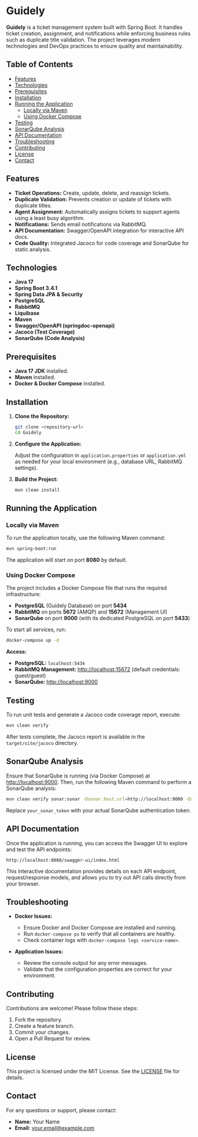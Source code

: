 
# Guidely

**Guidely** is a ticket management system built with Spring Boot. It handles ticket creation, assignment, and notifications while enforcing business rules such as duplicate title validation. The project leverages modern technologies and DevOps practices to ensure quality and maintainability.

## Table of Contents

- [Features](#features)
- [Technologies](#technologies)
- [Prerequisites](#prerequisites)
- [Installation](#installation)
- [Running the Application](#running-the-application)
  - [Locally via Maven](#locally-via-maven)
  - [Using Docker Compose](#using-docker-compose)
- [Testing](#testing)
- [SonarQube Analysis](#sonarqube-analysis)
- [API Documentation](#api-documentation)
- [Troubleshooting](#troubleshooting)
- [Contributing](#contributing)
- [License](#license)
- [Contact](#contact)

## Features

- **Ticket Operations:** Create, update, delete, and reassign tickets.
- **Duplicate Validation:** Prevents creation or update of tickets with duplicate titles.
- **Agent Assignment:** Automatically assigns tickets to support agents using a least busy algorithm.
- **Notifications:** Sends email notifications via RabbitMQ.
- **API Documentation:** Swagger/OpenAPI integration for interactive API docs.
- **Code Quality:** Integrated Jacoco for code coverage and SonarQube for static analysis.

## Technologies

- **Java 17**
- **Spring Boot 3.4.1**
- **Spring Data JPA & Security**
- **PostgreSQL**
- **RabbitMQ**
- **Liquibase**
- **Maven**
- **Swagger/OpenAPI (springdoc-openapi)**
- **Jacoco (Test Coverage)**
- **SonarQube (Code Analysis)**

## Prerequisites

- **Java 17 JDK** installed.
- **Maven** installed.
- **Docker & Docker Compose** installed.

## Installation

1. **Clone the Repository:**

   ```bash
   git clone <repository-url>
   cd Guidely
   ```

2. **Configure the Application:**

   Adjust the configuration in `application.properties` or `application.yml` as needed for your local environment (e.g., database URL, RabbitMQ settings).

3. **Build the Project:**

   ```bash
   mvn clean install
   ```

## Running the Application

### Locally via Maven

To run the application locally, use the following Maven command:

```bash
mvn spring-boot:run
```

The application will start on port **8080** by default.

### Using Docker Compose

The project includes a Docker Compose file that runs the required infrastructure:

- **PostgreSQL** (Guidely Database) on port **5434**
- **RabbitMQ** on ports **5672** (AMQP) and **15672** (Management UI)
- **SonarQube** on port **9000** (with its dedicated PostgreSQL on port **5433**)

To start all services, run:

```bash
docker-compose up -d
```

**Access:**

- **PostgreSQL:** `localhost:5434`
- **RabbitMQ Management:** [http://localhost:15672](http://localhost:15672) (default credentials: guest/guest)
- **SonarQube:** [http://localhost:9000](http://localhost:9000)

## Testing

To run unit tests and generate a Jacoco code coverage report, execute:

```bash
mvn clean verify
```

After tests complete, the Jacoco report is available in the `target/site/jacoco` directory.

## SonarQube Analysis

Ensure that SonarQube is running (via Docker Compose) at [http://localhost:9000](http://localhost:9000). Then, run the following Maven command to perform a SonarQube analysis:

```bash
mvn clean verify sonar:sonar -Dsonar.host.url=http://localhost:9000 -Dsonar.login=your_sonar_token
```

Replace `your_sonar_token` with your actual SonarQube authentication token.

## API Documentation

Once the application is running, you can access the Swagger UI to explore and test the API endpoints:

```
http://localhost:8080/swagger-ui/index.html
```

This interactive documentation provides details on each API endpoint, request/response models, and allows you to try out API calls directly from your browser.

## Troubleshooting

- **Docker Issues:**
   - Ensure Docker and Docker Compose are installed and running.
   - Run `docker-compose ps` to verify that all containers are healthy.
   - Check container logs with `docker-compose logs <service-name>`.

- **Application Issues:**
   - Review the console output for any error messages.
   - Validate that the configuration properties are correct for your environment.

## Contributing

Contributions are welcome! Please follow these steps:

1. Fork the repository.
2. Create a feature branch.
3. Commit your changes.
4. Open a Pull Request for review.

## License

This project is licensed under the MIT License. See the [LICENSE](LICENSE) file for details.

## Contact

For any questions or support, please contact:

- **Name:** Your Name
- **Email:** [your.email@example.com](mailto:your.email@example.com)

